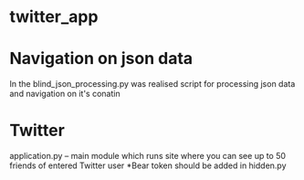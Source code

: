 # twitter_app

# Navigation on json data
In the blind_json_processing.py was realised
script for processing json data and navigation on
it's conatin

# Twitter
application.py – main module which runs site
where you can see up to 50 friends of entered
Twitter user
*Bear token should be added in hidden.py
